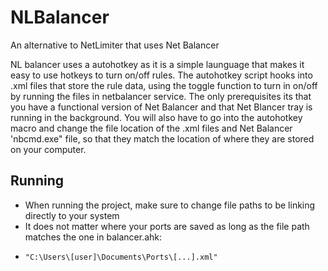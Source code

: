 # NLBalancer
An alternative to NetLimiter that uses Net Balancer

NL balancer uses a autohotkey as it is a simple launguage that makes it easy to use hotkeys to turn on/off rules.
The autohotkey script hooks into .xml files that store the rule data, using the toggle function to turn in on/off by running the files in netbalancer service.
The only prerequisites its that you have a functional version of Net Balancer and that Net Blancer tray is running in the background.
You will also have to go into the autohotkey macro and change the file location of the .xml files and Net Balancer 'nbcmd.exe" file, so that they match the location of where they are stored on your computer.

## Running
- When running the project, make sure to change file paths to be linking directly to your system
- It does not matter where your ports are saved as long as the file path matches the one in balancer.ahk:
- ```
  "C:\Users\[user]\Documents\Ports\[...].xml"
  ```
